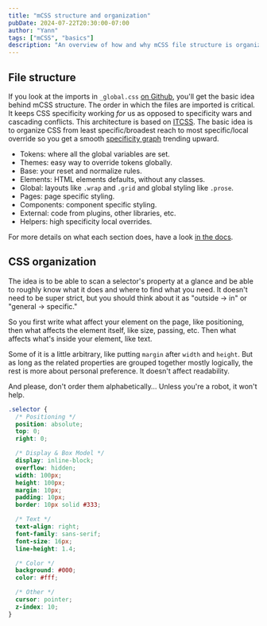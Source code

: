 ```yaml
---
title: "mCSS structure and organization"
pubDate: 2024-07-22T20:30:00-07:00
author: "Yann"
tags: ["mCSS", "basics"]
description: "An overview of how and why mCSS file structure is organized the way it is. And a quick overview of how the selector’s properties are organized within CSS files."
---
```


## File structure

If you look at the imports in `_global.css` [on Github][1], you'll get the basic idea behind mCSS structure. The order in which the files are imported is critical. It keeps CSS specificity working _for_ us as opposed to specificity wars and cascading conflicts. This architecture is based on [ITCSS][itcss]. The basic idea is to organize CSS from least specific/broadest reach to most specific/local override so you get a smooth [specificity graph][graph] trending upward.

- Tokens: where all the global variables are set.
- Themes: easy way to override tokens globally.
- Base: your reset and normalize rules.
- Elements: HTML elements defaults, without any classes.
- Global: layouts like `.wrap` and `.grid` and global styling like `.prose`.
- Pages: page specific styling.
- Components: component specific styling.
- External: code from plugins, other libraries, etc.
- Helpers: high specificity local overrides.

For more details on what each section does, have a look [in the docs][docs].

## CSS organization

The idea is to be able to scan a selector's property at a glance and be able to roughly know what it does and where to find what you need. It doesn't need to be super strict, but you should think about it as "outside → in" or "general → specific."

So you first write what affect your element on the page, like positioning, then what affects the element itself, like size, passing, etc. Then what affects what's inside your element, like text.

Some of it is a little arbitrary, like putting `margin` after `width` and `height`. But as long as the related properties are grouped together mostly logically, the rest is more about personal preference. It doesn't affect readability.

And please, don't order them alphabetically… Unless you're a robot, it won't help.

```css
.selector {
  /* Positioning */
  position: absolute;
  top: 0;
  right: 0;

  /* Display & Box Model */
  display: inline-block;
  overflow: hidden;
  width: 100px;
  height: 100px;
  margin: 10px;
  padding: 10px;
  border: 10px solid #333;

  /* Text */
  text-align: right;
  font-family: sans-serif;
  font-size: 16px;
  line-height: 1.4;

  /* Color */
  background: #000;
  color: #fff;

  /* Other */
  cursor: pointer;
  z-index: 10;
}
```

[1]: https://github.com/minimaldesign/mCSS/blob/main/src/styles/_global.css
[itcss]: /blog/what-is-itcss
[graph]: https://jonassebastianohlsson.com/specificity-graph/
[docs]: /docs/start

